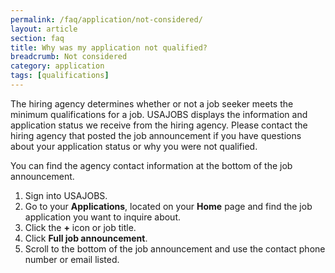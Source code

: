 ```yaml
---
permalink: /faq/application/not-considered/
layout: article
section: faq
title: Why was my application not qualified?
breadcrumb: Not considered
category: application
tags: [qualifications]
---
```


The hiring agency determines whether or not a job seeker meets the minimum qualifications for a job. USAJOBS displays the information and application status we receive from the hiring agency. Please contact the hiring agency that posted the job announcement if you have questions about your application status or why you were not qualified.

You can find the agency contact information at the bottom of the job announcement.

1.	Sign into USAJOBS.
2.	Go to your **Applications**, located on your **Home** page and find the job application you want to inquire about.
3.	Click the **+** icon or job title.
4.	Click **Full job announcement**.
5.	Scroll to the bottom of the job announcement and use the contact phone number or email listed.
